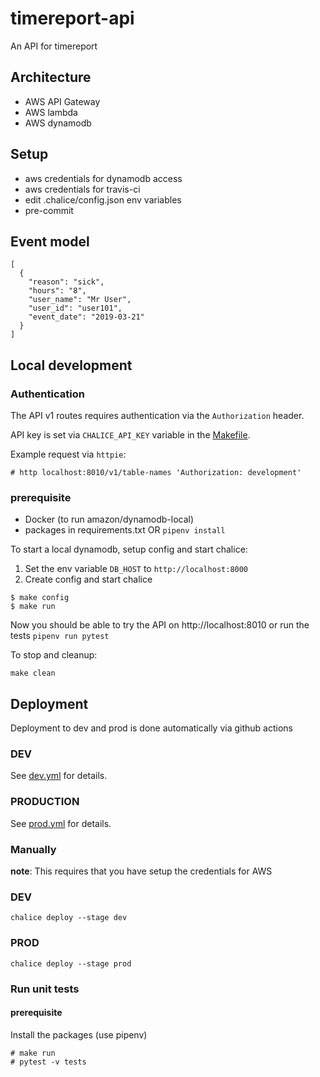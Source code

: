 # timereport-api
An API for timereport

## Architecture
* AWS API Gateway
* AWS lambda
* AWS dynamodb

## Setup

- aws credentials for dynamodb access
- aws credentials for travis-ci
- edit .chalice/config.json env variables
- pre-commit

## Event model
```
[
  {
    "reason": "sick",
    "hours": "8",
    "user_name": "Mr User",
    "user_id": "user101",
    "event_date": "2019-03-21"
  }
]
```


## Local development

### Authentication

The API v1 routes requires authentication via the `Authorization` header.

API key is set via `CHALICE_API_KEY` variable in the [Makefile](Makefile).

Example request via `httpie`:
```
# http localhost:8010/v1/table-names 'Authorization: development'
```

### prerequisite
- Docker (to run amazon/dynamodb-local)
- packages in requirements.txt OR `pipenv install`

To start a local dynamodb, setup config and start chalice:

1. Set the env variable `DB_HOST` to `http://localhost:8000`
2. Create config and start chalice
```
$ make config
$ make run
```
Now you should be able to try the API on http://localhost:8010 or run the tests `pipenv run pytest`

To stop and cleanup:
```
make clean
```

## Deployment
Deployment to dev and prod is done automatically via github actions

### DEV
See [dev.yml](.github/workflows/dev.yml) for details.

### PRODUCTION
See [prod.yml](.github/workflows/prod.yml) for details.

### Manually
__note__: This requires that you have setup the credentials for AWS

### DEV
`chalice deploy --stage dev`
### PROD
`chalice deploy --stage prod`

### Run unit tests

#### prerequisite
Install the packages (use pipenv)
```
# make run
# pytest -v tests
```
